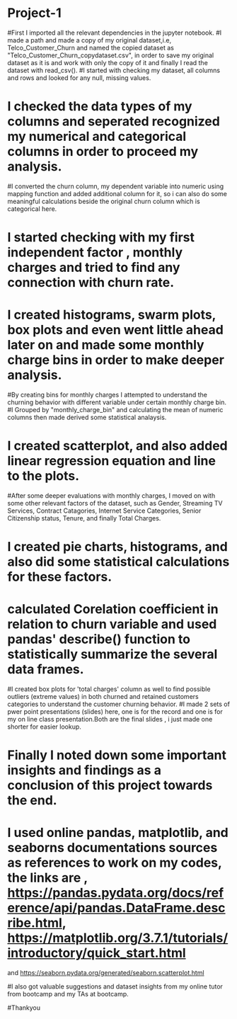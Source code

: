 # Project-1
#First I imported all the relevant dependencies in the jupyter notebook.
#I made a path and made a copy of my original dataset,i.e, Telco_Customer_Churn and named the copied dataset as "Telco_Customer_Churn_copydataset.csv", in order to save my original dataset as it is and work with only the copy of it and finally I read the dataset with read_csv().
#I started with checking my dataset, all columns and rows and looked for any null, missing values.

# I checked the data types of my columns and seperated recognized my numerical and categorical columns in order to proceed my analysis.

#I converted the churn column, my dependent variable into numeric using mapping function and added additional column for it, so i can also do some meaningful calculations beside the original churn column which is categorical here.

# I started checking with my first independent factor , monthly charges and tried to find any connection with churn rate.

# I created histograms, swarm plots, box plots and even went little ahead later on and made some monthly charge bins in order to make deeper analysis.
#By creating bins for monthly charges I attempted to understand the churning behavior with different variable under certain monthly charge bin.
#I Grouped by "monthly_charge_bin" and calculating the mean of numeric columns then made derived some statistical analaysis.

# I created scatterplot, and also added linear regression equation and line to the plots.

#After some deeper evaluations with monthly charges, I moved on with some other relevant factors of the dataset, such as Gender, Streaming TV Services, Contract Catagories, Internet Service Categories, Senior Citizenship status, Tenure, and finally Total Charges.
# I created pie charts, histograms,  and also did some statistical calculations for these factors.

# calculated Corelation coefficient in relation to churn  variable and used pandas' describe() function to statistically summarize the several data frames. 

#I created box plots for 'total charges' column as well to find possible outliers (extreme values) in both churned and retained customers categories to understand the customer churning behavior.
#I made 2 sets of pwer point presentations (slides) here, one is for the record and one is for my on line class presentation.Both are the final slides , i just made one shorter for easier lookup.

# Finally I noted down some important insights and findings as a conclusion of this project towards the end.
# I used online pandas, matplotlib, and seaborns documentations sources as references to work on my codes, the links are , https://pandas.pydata.org/docs/reference/api/pandas.DataFrame.describe.html, https://matplotlib.org/3.7.1/tutorials/introductory/quick_start.html
 and https://seaborn.pydata.org/generated/seaborn.scatterplot.html 
 
 #I also got valuable suggestions and dataset insights from my online tutor from bootcamp and my TAs at bootcamp.
 
 #Thankyou